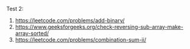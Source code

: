 Test 2:
1.  https://leetcode.com/problems/add-binary/      
2. https://www.geeksforgeeks.org/check-reversing-sub-array-make-array-sorted/
3.  https://leetcode.com/problems/combination-sum-ii/

